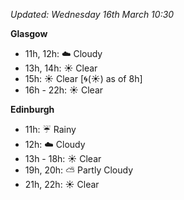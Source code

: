 *Updated: Wednesday 16th March 10:30*

**Glasgow**

* 11h, 12h: :cloud: Cloudy
* 13h, 14h: :sunny: Clear
* 15h: :sunny: Clear [:cyclone:(:sunny:) as of 8h]
* 16h - 22h: :sunny: Clear

**Edinburgh**

* 11h: :umbrella: Rainy
* 12h: :cloud: Cloudy
* 13h - 18h: :sunny: Clear
* 19h, 20h: :partly_sunny: Partly Cloudy
* 21h, 22h: :sunny: Clear
